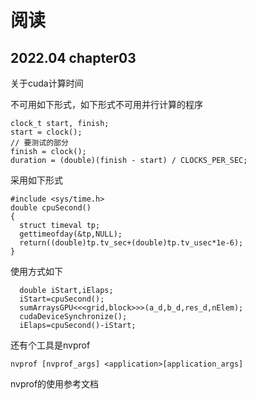 # 阅读

## 2022.04 chapter03

关于cuda计算时间

不可用如下形式，如下形式不可用并行计算的程序

```
clock_t start, finish;
start = clock();
// 要测试的部分
finish = clock();
duration = (double)(finish - start) / CLOCKS_PER_SEC;
```

采用如下形式

```
#include <sys/time.h>
double cpuSecond()
{
  struct timeval tp;
  gettimeofday(&tp,NULL);
  return((double)tp.tv_sec+(double)tp.tv_usec*1e-6);
}
```

使用方式如下

```
  double iStart,iElaps;
  iStart=cpuSecond();
  sumArraysGPU<<<grid,block>>>(a_d,b_d,res_d,nElem);
  cudaDeviceSynchronize();
  iElaps=cpuSecond()-iStart;
```

还有个工具是nvprof

```
nvprof [nvprof_args] <application>[application_args]
```

nvprof的使用参考文档

